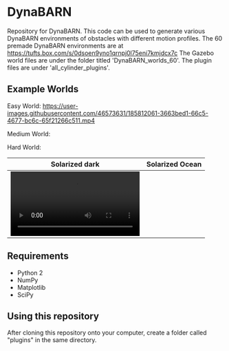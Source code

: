 # DynaBARN
Repository for DynaBARN. This code can be used to generate various DynaBARN environments of obstacles with different motion profiles. The 60 premade DynaBARN environments are at https://tufts.box.com/s/0dsoen9yno1qrnpj0l75eni7kmjdcx7c
The Gazebo world files are under the folder titled 'DynaBARN_worlds_60'. The plugin files are under 'all_cylinder_plugins'.
## Example Worlds

Easy World:
https://user-images.githubusercontent.com/46573631/185812061-3663bed1-66c5-4677-bc6c-65f21266c511.mp4

Medium World:

Hard World:


Solarized dark             |  Solarized Ocean
:-------------------------:|:-------------------------:
![](https://user-images.githubusercontent.com/46573631/185812148-88d0bf5f-284a-40ae-9034-18f5fbdf724a.mp4)  |  ![]()



## Requirements
* Python 2
* NumPy
* Matplotlib
* SciPy
## Using this repository
After cloning this repository onto your computer, create a folder called "plugins" in the same directory. 
